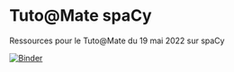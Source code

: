 # Tuto@Mate spaCy

Ressources pour le Tuto@Mate du 19 mai 2022 sur spaCy

[![Binder](https://mybinder.org/badge_logo.svg)](https://mybinder.org/v2/gh/clement-plancq/tuto-mate/main)

